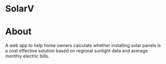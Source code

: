 # SolarV

# About
A web app to help home owners calculate whether installing solar panels is a cost effective solution based on regional sunlight data and average monthly electric bills.
